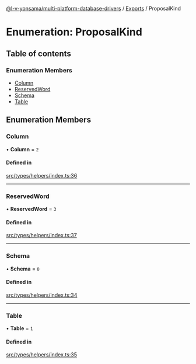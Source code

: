 [@l-v-yonsama/multi-platform-database-drivers](../README.md) / [Exports](../modules.md) / ProposalKind

# Enumeration: ProposalKind

## Table of contents

### Enumeration Members

- [Column](ProposalKind.md#column)
- [ReservedWord](ProposalKind.md#reservedword)
- [Schema](ProposalKind.md#schema)
- [Table](ProposalKind.md#table)

## Enumeration Members

### Column

• **Column** = ``2``

#### Defined in

[src/types/helpers/index.ts:36](https://github.com/l-v-yonsama/db-drivers/blob/4df4db1/src/types/helpers/index.ts#L36)

___

### ReservedWord

• **ReservedWord** = ``3``

#### Defined in

[src/types/helpers/index.ts:37](https://github.com/l-v-yonsama/db-drivers/blob/4df4db1/src/types/helpers/index.ts#L37)

___

### Schema

• **Schema** = ``0``

#### Defined in

[src/types/helpers/index.ts:34](https://github.com/l-v-yonsama/db-drivers/blob/4df4db1/src/types/helpers/index.ts#L34)

___

### Table

• **Table** = ``1``

#### Defined in

[src/types/helpers/index.ts:35](https://github.com/l-v-yonsama/db-drivers/blob/4df4db1/src/types/helpers/index.ts#L35)
